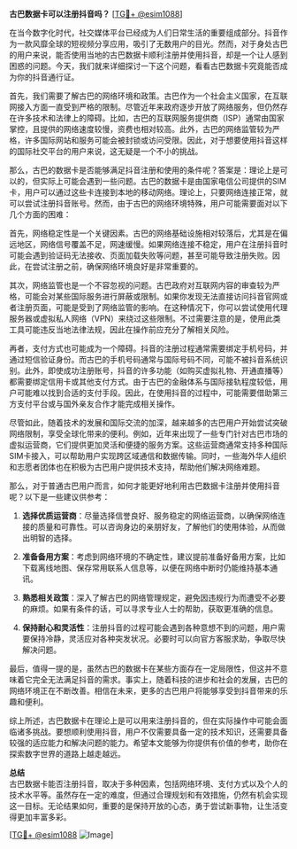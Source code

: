 **古巴数据卡可以注册抖音吗？** [[TG💪+ @esim1088](https://t.me/s/esim1088)]

在当今数字化时代，社交媒体平台已经成为人们日常生活的重要组成部分。抖音作为一款风靡全球的短视频分享应用，吸引了无数用户的目光。然而，对于身处古巴的用户来说，能否使用当地的古巴数据卡顺利注册并使用抖音，却是一个让人感到困惑的问题。今天，我们就来详细探讨一下这个问题，看看古巴数据卡究竟能否成为你的抖音通行证。

首先，我们需要了解古巴的网络环境和政策。古巴作为一个社会主义国家，在互联网接入方面一直受到严格的限制。尽管近年来政府逐步开放了网络服务，但仍然存在许多技术和法律上的障碍。比如，古巴的互联网服务提供商（ISP）通常由国家掌控，且提供的网络速度较慢，资费也相对较高。此外，古巴的网络监管较为严格，许多国际网站和服务可能会被封锁或访问受限。因此，对于想要使用抖音这样的国际社交平台的用户来说，这无疑是一个不小的挑战。

那么，古巴的数据卡是否能够满足抖音注册和使用的条件呢？答案是：理论上是可以的，但实际上可能会遇到一些问题。古巴的数据卡是由国家电信公司提供的SIM卡，用户可以通过这些卡连接到本地的移动网络。理论上，只要网络连接正常，就可以尝试注册抖音账号。然而，由于古巴的网络环境特殊，用户可能需要面对以下几个方面的困难：

首先，网络稳定性是一个关键因素。古巴的网络基础设施相对较落后，尤其是在偏远地区，网络信号覆盖不足，网速缓慢。如果网络连接不稳定，用户在注册抖音时可能会遇到验证码无法接收、页面加载失败等问题，甚至可能导致注册失败。因此，在尝试注册之前，确保网络环境良好是非常重要的。

其次，网络监管也是一个不容忽视的问题。古巴政府对互联网内容的审查较为严格，可能会对某些国际服务进行屏蔽或限制。如果你发现无法直接访问抖音官网或者注册页面，可能是受到了网络监管的影响。在这种情况下，你可以尝试使用代理服务器或虚拟私人网络（VPN）来绕过这些限制。不过需要注意的是，使用此类工具可能违反当地法律法规，因此在操作前应充分了解相关风险。

再者，支付方式也可能成为一个障碍。抖音的注册过程通常需要绑定手机号码，并通过短信验证身份。而古巴的手机号码通常与国际号码不同，可能不被抖音系统识别。此外，即使成功注册账号，抖音的许多功能（如购买虚拟礼物、开通直播等）都需要绑定信用卡或其他支付方式。由于古巴的金融体系与国际接轨程度较低，用户可能难以找到合适的支付手段。因此，在使用抖音的过程中，可能需要借助第三方支付平台或与国外亲友合作才能完成相关操作。

尽管如此，随着技术的发展和国际交流的加深，越来越多的古巴用户开始尝试突破网络限制，享受全球化带来的便利。例如，近年来出现了一些专门针对古巴市场的虚拟运营商，它们提供更加灵活和便捷的服务方案。这些运营商通常支持多种国际SIM卡接入，可以帮助用户实现跨区域通信和数据传输。同时，一些海外华人组织和志愿者团体也在积极为古巴用户提供技术支持，帮助他们解决网络难题。

那么，对于普通古巴用户而言，如何才能更好地利用古巴数据卡注册并使用抖音呢？以下是一些建议供参考：

1. **选择优质运营商**：尽量选择信誉良好、服务稳定的网络运营商，以确保网络连接的质量和可靠性。可以咨询身边的亲朋好友，了解他们的使用体验，从而做出明智的选择。

2. **准备备用方案**：考虑到网络环境的不确定性，建议提前准备好备用方案，比如下载离线地图、保存常用联系人信息等，以便在网络中断时仍能维持基本通讯。

3. **熟悉相关政策**：深入了解古巴的网络管理规定，避免因违规行为而遭受不必要的麻烦。如果有条件的话，可以寻求专业人士的帮助，获取更准确的信息。

4. **保持耐心和灵活性**：注册抖音的过程可能会遇到各种意想不到的问题，用户需要保持冷静，灵活应对各种突发状况。必要时可以向官方客服求助，争取尽快解决问题。

最后，值得一提的是，虽然古巴的数据卡在某些方面存在一定局限性，但这并不意味着它完全无法满足抖音的需求。事实上，随着科技的进步和社会的发展，古巴的网络环境正在不断改善。相信在未来，更多的古巴用户将能够享受到抖音带来的乐趣和便利。

综上所述，古巴数据卡在理论上是可以用来注册抖音的，但在实际操作中可能会面临诸多挑战。要想顺利使用抖音，用户不仅需要具备一定的技术知识，还需要具备较强的适应能力和解决问题的能力。希望本文能够为你提供有价值的参考，助你在探索数字世界的道路上越走越远。

**总结**  
古巴数据卡能否注册抖音，取决于多种因素，包括网络环境、支付方式以及个人的技术水平等。虽然存在一定的难度，但通过合理规划和有效措施，仍然有机会实现这一目标。无论结果如何，重要的是保持开放的心态，勇于尝试新事物，让生活变得更加丰富多彩。

[[TG💪+ @esim1088](https://t.me/s/esim1088) ![Image](https://i.postimg.cc/4NQfJmqS/Snipaste-2025-05-13-00-14-12.png)]